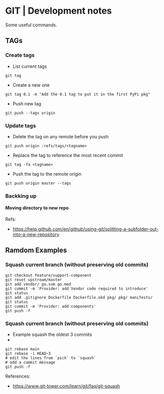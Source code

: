 # GIT | Development notes

Some useful commands.

## TAGs

### Create tags

* List current tags

`git tag`

* Create a new one

`git tag 0.1 -m "Add the 0.1 tag to put it in the first PyPi pkg"`

* Push new tag

`git push --tags origin`

### Update tags

* Delete the tag on any remote before you push

`git push origin :refs/tags/<tagname>`

* Replace the tag to reference the most recent commit

`git tag -fa <tagname>`

* Push the tag to the remote origin

`git push origin master --tags`

### Backking up

#### Moving directory to new repo

Refs:

- https://help.github.com/en/github/using-git/splitting-a-subfolder-out-into-a-new-repository


## Ramdom Examples

### Squash current branch (without preserving old commits)

```
git checkout feature/support-component
git reset upstream/master
git add vendor/ go.sum go.mod 
git commit -m 'Provider: add Vendor code required to introduce'
git status
git add .gitignore Dockerfile Dockerfile.okd pkg/ pkg/ manifests/ 
git status
git commit -m 'Provider: add components'
git push -f
```

### Squash current branch (without preserving old commits)

- Example squash the oldest 3 commits
- 
```
git rebase main
git rebase -i HEAD~3
# edit the lines from `pick` to `squash`
# add a commit message
git push -f
```

References:

- https://www.git-tower.com/learn/git/faq/git-squash
